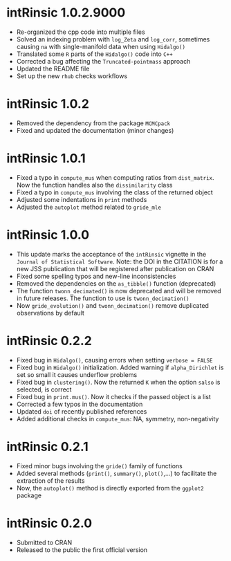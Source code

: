 # intRinsic 1.0.2.9000

* Re-organized the cpp code into multiple files
* Solved an indexing problem with `log_Zeta` and `log_corr`, sometimes causing `na` with single-manifold data when using `Hidalgo()`
* Translated some `R` parts of the `Hidalgo()` code into `C++`
* Corrected a bug affecting the `Truncated-pointmass` approach
* Updated the README file
* Set up the new `rhub` checks workflows

# intRinsic 1.0.2

* Removed the dependency from the package `MCMCpack` 
* Fixed and updated the documentation (minor changes)

# intRinsic 1.0.1

* Fixed a typo in `compute_mus` when computing ratios from `dist_matrix`. Now the function handles also the `dissimilarity` class
* Fixed a typo in `compute_mus` involving the class of the returned object
* Adjusted some indentations in `print` methods
* Adjusted the `autoplot` method related to `gride_mle`

# intRinsic 1.0.0

* This update marks the acceptance of the `intRinsic` vignette in the `Journal of Statistical Software`. Note: the DOI in the CITATION is for a new JSS publication that will be registered after publication on CRAN
* Fixed some spelling typos and new-line inconsistencies
* Removed the dependencies on the `as_tibble()` function (deprecated)
* The function `twonn_decimated()` is now deprecated and will be removed in future releases. The function to use is `twonn_decimation()`
* Now `gride_evolution()` and `twonn_decimation()` remove duplicated observations by default

# intRinsic 0.2.2

* Fixed bug in `Hidalgo()`, causing errors when setting `verbose = FALSE`
* Fixed bug in `Hidalgo()` initialization. Added warning if `alpha_Dirichlet` is set so small it causes underflow problems
* Fixed bug in `clustering()`. Now the returned `K` when the option `salso` is selected, is correct
* Fixed bug in `print.mus()`. Now it checks if the passed object is a list
* Corrected a few typos in the documentation
* Updated `doi` of recently published references
* Added additional checks in `compute_mus`: NA, symmetry, non-negativity

# intRinsic 0.2.1

* Fixed minor bugs involving the `gride()` family of functions
* Added several methods (`print()`, `summary()`, `plot()`,...) to facilitate the
  extraction of the results
* Now, the `autoplot()` method is directly exported from the `ggplot2` package

# intRinsic 0.2.0

* Submitted to CRAN
* Released to the public the first official version

